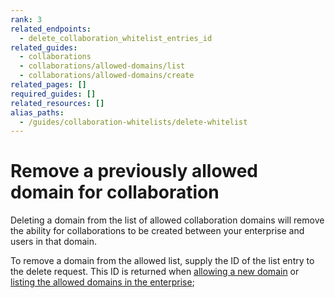 ```yaml
---
rank: 3
related_endpoints:
  - delete_collaboration_whitelist_entries_id
related_guides:
  - collaborations
  - collaborations/allowed-domains/list
  - collaborations/allowed-domains/create
related_pages: []
required_guides: []
related_resources: []
alias_paths:
  - /guides/collaboration-whitelists/delete-whitelist
---
```


# Remove a previously allowed domain for collaboration

Deleting a domain from the list of allowed collaboration domains will remove the
ability for collaborations to be created between your enterprise and users in
that domain.

To remove a domain from the allowed list, supply the ID of the list entry to
the delete request. This ID is returned when [allowing a new domain][create]
or [listing the allowed domains in the enterprise][list];

<Samples id='delete_collaboration_whitelist_entries_id' />

[create]: guide://collaborations/allowed-domains/create
[list]: guide://collaborations/allowed-domains/list
